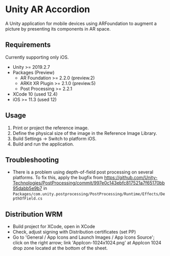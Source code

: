 # Unity AR Accordion
A Unity application for mobile devices using ARFoundation to augment a picture by presenting its components in AR space. 

## Requirements
Currently supporting only iOS.

- Unity >= 2019.2.7
- Packages (Preview)
  - AR Foundation >= 2.2.0 (preview.2)
  - ARKit XR Plugin >= 2.1.0 (preview.5)
  - Post Processing >= 2.2.1
- XCode 10 (used 12.4)
- iOS >= 11.3 (used 12)

## Usage
1. Print or project the reference image.
2. Define the physical size of the image in the Reference Image Library. 
3. Build Settings -> Switch to platform iOS.
4. Build and run the application.

## Troubleshooting
- There is a problem using depth-of-field post processing on several platforms. To fix this, apply the bugfix from https://github.com/Unity-Technologies/PostProcessing/commit/997e0c143ebfc817521a7f65170bb95dabb5e9b7 in `Packages/com.unity.postprocessing/PostProcessing/Runtime/Effects/DepthOfField.cs`

## Distribution WRM
- Build project for XCode, open in XCode
- Check, adjust signing with Distribution certificates (set PP)
- Go to 'General / App Icons and Launch Images / App Icons Source'; click on the right arrow; link 'AppIcon-1024x1024.png' at AppIcon 1024 drop zone located at the bottom of the sheet.
